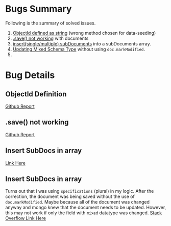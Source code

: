 # Bugs Summary

Following is the summary of solved issues.

1. [ObjectId defined as string](<(#objectid-definition)>) (wrong method chosen for data-seeding)
2. [.save() not working](#save-not-working) with documents
3. [insert(single/multiple) subDocuments](#insert-subdocs-in-array) into a subDocuments array.
4. [Updating Mixed Schema Type](#insert-subdocs-in-array) without using `doc.markModified`.
5.

# Bug Details

## ObjectId Definition

[Github Report](https://github.com/Automattic/mongoose/issues/9054)

## .save() not working

[Github Report](https://stackoverflow.com/questions/35733647/mongoose-instance-save-not-working)

## Insert SubDocs in array

[Link Here](https://docs.mongodb.com/v3.0/reference/operator/update/push/)

## Insert SubDocs in array

Turns out that i was using `specifications` (plural) in my logic. After the correction, the document was being saved without the use of `doc.markModified`.
Maybe because all of the document was changed anyway and mongo knew that the document needs to be updated.
However, this may not work if only the field with `mixed` datatype was changed.
[Stack Overflow Link Here](https://stackoverflow.com/questions/10145608/how-to-define-a-generic-nested-object-in-mongoose/26875117)
